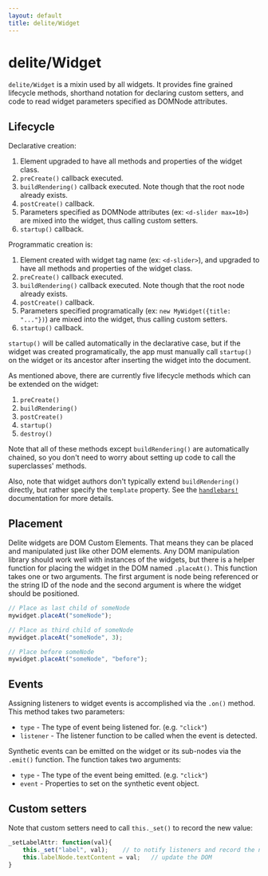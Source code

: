 ```yaml
---
layout: default
title: delite/Widget
---
```


# delite/Widget

`delite/Widget` is a mixin used by all widgets.
It provides fine grained lifecycle methods, shorthand notation for declaring custom setters,
and code to read widget parameters specified as DOMNode attributes.

## Lifecycle

Declarative creation:

1. Element upgraded to have all methods and properties of the widget class.
2. `preCreate()` callback executed.
3. `buildRendering()` callback executed.   Note though that the root node already exists.
4. `postCreate()` callback.
5. Parameters specified as DOMNode attributes (ex: `<d-slider max=10>`) are mixed into the widget, thus calling
   custom setters.
6. `startup()` callback.

Programmatic creation is:

1. Element created with widget tag name (ex: `<d-slider>`), and
   upgraded to have all methods and properties of the widget class.
2. `preCreate()` callback executed.
3. `buildRendering()` callback executed.   Note though that the root node already exists.
4. `postCreate()` callback.
5. Parameters specified programatically
   (ex: `new MyWidget({title: "..."})`) are mixed into the widget, thus calling
   custom setters.
6. `startup()` callback.

`startup()` will be called automatically in the declarative case, but
if the widget was created programatically, the app must manually call `startup()`
on the widget or its ancestor after inserting the widget into the document.

As mentioned above, there are currently five lifecycle methods which can be extended on the widget:

1. `preCreate()`
2. `buildRendering()`
3. `postCreate()`
4. `startup()`
5. `destroy()`

Note that all of these methods except `buildRendering()` are automatically chained,
so you don't need to worry about setting up code to call the superclasses' methods.

Also, note that widget authors don't typically extend `buildRendering()` directly, but rather
specify the `template` property.   See the [`handlebars!`](handlebars.html) documentation for more details.
## Placement

Delite widgets are DOM Custom Elements.  That means they can be placed and manipulated just like other DOM elements.
Any DOM manipulation library should work well with instances of the widgets, but there is a helper function for
placing the widget in the DOM named `.placeAt()`.  This function takes one or two arguments.  The first argument is
node being referenced or the string ID of the node and the second argument is
where the widget should be positioned.

```js
// Place as last child of someNode
mywidget.placeAt("someNode");

// Place as third child of someNode
mywidget.placeAt("someNode", 3);

// Place before someNode
mywidget.placeAt("someNode", "before");
```

## Events

Assigning listeners to widget events is accomplished via the `.on()` method.  This method takes two parameters:

* `type` - The type of event being listened for.  (e.g. `"click"`)
* `listener` - The listener function to be called when the event is detected.

Synthetic events can be emitted on the widget or its sub-nodes via the `.emit()` function.  The function takes two
arguments:

* `type` - The type of the event being emitted. (e.g. `"click"`)
* `event` - Properties to set on the synthetic event object.

## Custom setters

Note that custom setters need to call `this._set()` to record the new value:

```js
_setLabelAttr: function(val){
	this._set("label", val);	// to notify listeners and record the new value
	this.labelNode.textContent = val;	// update the DOM
}
```
